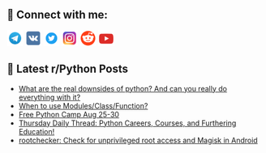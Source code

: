 ## 🔎 Connect with me:
[<img src="https://github.com/bullbesh/bullbesh/blob/main/images/Telegram.png" width="32" height="32" />](https://t.me/bullbesh)
[<img src="https://github.com/bullbesh/bullbesh/blob/main/images/VK.png" width="32" height="32" />](https://vk.com/bullbesh)
[<img src="https://github.com/bullbesh/bullbesh/blob/main/images/Twitter.png" width="32" height="32" />](https://twitter.com/bullbesh1)
[<img src="https://github.com/bullbesh/bullbesh/blob/main/images/Instagram.png" width="32" height="32" />](https://www.instagram.com/bullbesh)
[<img src="https://github.com/bullbesh/bullbesh/blob/main/images/Reddit.png" width="32" height="32" />](https://www.reddit.com/user/bullbesh)
[<img src="https://github.com/bullbesh/bullbesh/blob/main/images/YouTube.png" width="32" height="32" />](https://www.youtube.com/channel/UCtfjRs6uzgq5mfm8S06WTcg)

## 📕 Latest r/Python Posts
<!-- BLOG-POST-LIST:START -->
- [What are the real downsides of python? And can you really do everything with it?](https://www.reddit.com/r/Python/comments/1en1rl2/what_are_the_real_downsides_of_python_and_can_you/)
- [When to use Modules/Class/Function?](https://www.reddit.com/r/Python/comments/1en1dlk/when_to_use_modulesclassfunction/)
- [Free Python Camp Aug 25-30](https://www.reddit.com/r/Python/comments/1emw2sq/free_python_camp_aug_2530/)
- [Thursday Daily Thread: Python Careers, Courses, and Furthering Education!](https://www.reddit.com/r/Python/comments/1emrh0k/thursday_daily_thread_python_careers_courses_and/)
- [rootchecker: Check for unprivileged root access and Magisk in Android](https://www.reddit.com/r/Python/comments/1emlzm2/rootchecker_check_for_unprivileged_root_access/)
<!-- BLOG-POST-LIST:END -->
